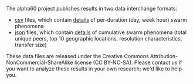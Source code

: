 <!--
<img src="image/identity/a60-logo-outline.svg?sanitize=true" height="287" width="301">
-->

The alpha60 project publishes results in two data interchange formats:

* <a href="https://github.com/bdekoz/alpha60-results/tree/main/csv">csv</a> files, which contain <a href="data-csv.html">details</a> of per-duration (day, week hour) swarm phenomena
* <a href="https://github.com/bdekoz/alpha60-results/tree/main/json/cumulative">json</a> files, which contain <a href="data-json.html">details</a> of cumulative swarm phenomena (total unique peers, top 10 geographic locations, resolution characteristics, transfer size)

These data files are released under the Creative Commons
Attribution-NonCommercial-ShareAlike license (CC BY-NC-SA). Please contact us if you want to analyze these results in your own research; we'd like to help you.